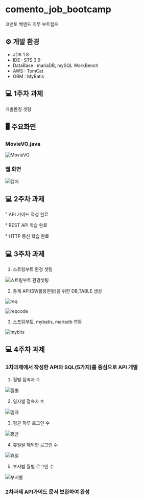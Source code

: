 # comento_job_bootcamp
코맨토 백엔드 직무 부트캠프


## ⚙ 개발 환경

- JDK 1.8
- IDE : STS 3.9
- DataBase : mariaDB, mySQL WorkBench
- AWS : TomCat
- ORM : MyBatis

## 💻 1주차 과제

개발환경 셋팅

## 🖥 주요화면

### MovieVO.java
![MovieVO](https://github.com/ByeongGwan99/comento_job_bootcamp/assets/132625721/a7750c61-f9c4-4d87-b5b3-cf9fb96a3f80)

### 웹 화면
![캡처](https://github.com/ByeongGwan99/comento_job_bootcamp/assets/132625721/434ba045-b32f-45c0-b7da-493b74fd01e5)

## 💻 2주차 과제

° API 가이드 작성 완료

° REST API 학습 완료

° HTTP 통신 학습 완료

## 💻 3주차 과제

1) 스트링부트 환경 셋팅
 
  ![스트링부트 환경셋팅](https://github.com/ByeongGwan99/comento_job_bootcamp/assets/132625721/cd9b6886-feec-4bf2-aa8a-bba8c1aced79) 

2) 통계 API(SW활용현황)을 위한 DB,TABLE 생성

![req](https://github.com/ByeongGwan99/comento_job_bootcamp/assets/132625721/872b2718-c794-4ca1-85c1-e6d5ceea15b3)

![reqcode](https://github.com/ByeongGwan99/comento_job_bootcamp/assets/132625721/4ed2f7b5-fba9-4a19-8b5c-74817b3dc9c5)

3) 스프링부트, mybatis, mariadb 연동
   
![mybits](https://github.com/ByeongGwan99/comento_job_bootcamp/assets/132625721/23600ffc-fa1e-47a9-a575-f2ebeec11e8a)

## 💻 4주차 과제

### 3차과제에서 작성한 API와 SQL(5가지)를 중심으로 API 개발

1) 월별 접속자 수
 
 ![월별](https://github.com/ByeongGwan99/comento_job_bootcamp/assets/132625721/4e7b0f61-cc6e-4922-a1e7-6b5806dd98b3)

2) 일자별 접속자 수

 ![일자](https://github.com/ByeongGwan99/comento_job_bootcamp/assets/132625721/936fbbdf-f624-4200-9d8b-86e09396a73f)

3) 평균 하루 로그인 수

![평균](https://github.com/ByeongGwan99/comento_job_bootcamp/assets/132625721/04aaa496-e22c-40c1-8d13-55a336ee6110)

4) 휴일을 제외한 로그인 수

![휴일](https://github.com/ByeongGwan99/comento_job_bootcamp/assets/132625721/fda7d57d-ddb3-429d-ab19-50a0bb27fff9)

5) 부서별 월별 로그인 수

![부서별](https://github.com/ByeongGwan99/comento_job_bootcamp/assets/132625721/4052a4c8-63f3-4200-a558-f21f18806256)

### 2차과제 API가이드 문서 보완하여 완성


   
